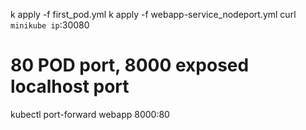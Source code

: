 k apply -f first_pod.yml 
k apply -f webapp-service_nodeport.yml
curl `minikube ip`:30080
# 80 POD port, 8000 exposed localhost port
kubectl port-forward webapp 8000:80

